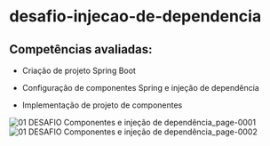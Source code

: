 # desafio-injecao-de-dependencia
## Competências avaliadas:
- Criação de projeto Spring Boot

- Configuração de componentes Spring e injeção de dependência

- Implementação de projeto de componentes

![01 DESAFIO Componentes e injeção de dependência_page-0001](https://github.com/alanfborges/desafio-injecao-de-dependencia/assets/88783798/02377277-8721-4b89-87d6-e6de301be278)
![01 DESAFIO Componentes e injeção de dependência_page-0002](https://github.com/alanfborges/desafio-injecao-de-dependencia/assets/88783798/6a72df55-45e3-4d69-a1de-ef9cccd9d878)
